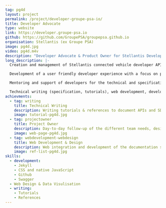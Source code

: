 ```yaml
---
tag: pg4d
layout: project
permalink: /project/developer-groupe-psa-io/
title: Developer Advocate
type: website
link: https://developer.groupe-psa.io
github: https://github.com/GroupePSA/groupepsa.github.io
organisation: Stellantis (ex Groupe PSA)
image: pg4d.jpg
video: pg4d.m4v
description: "Developer Advocate & Product Owner for Stellantis Developer Portal: writing, support, design and development."
long_description: |-  
  Creation and management of Stellantis connected vehicle developer API portal.

  Development of a user friendly developer experience with a focus on pedagogic approach.

  Mentoring and support of developers for the technical and specification writing.

  Technical writing (specification, tutorials), web development, developer interviews, product management.
achievments:
  - tag: writing
    title: Technical Writing
    description: Writing tutorials & references to document APIs and SDKs.
    image: tutorial-pg4d.jpg
  - tag: projectowner
    title: Project Owner
    description: Day-to-day follow-up of the different team needs, designing the product and prioritizing new features and management of the JIRA tickets.
    image: web-page-pg4d.jpg
  - tag: webdevelopment-webdesign
    title: Web Development & Design
    description: Web integration and development of the documentation system. Designing user-friendly layout, schema & systems for this website.
    image: ref-list-pg4d.jpg
skills:
  - development:
    - Jekyll
    - CSS and native JavaScript
    - Github
    - Swagger
  - Web Design & Data Visulisation
  - writing:
    - Tutorials
    - References
---
```

